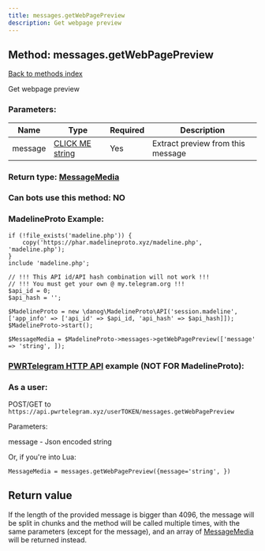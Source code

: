 ```yaml
---
title: messages.getWebPagePreview
description: Get webpage preview
---
```

## Method: messages.getWebPagePreview  
[Back to methods index](index.md)


Get webpage preview

### Parameters:

| Name     |    Type       | Required | Description |
|----------|---------------|----------|-------------|
|message|[CLICK ME string](../types/string.md) | Yes|Extract preview from this message|


### Return type: [MessageMedia](../types/MessageMedia.md)

### Can bots use this method: **NO**


### MadelineProto Example:


```
if (!file_exists('madeline.php')) {
    copy('https://phar.madelineproto.xyz/madeline.php', 'madeline.php');
}
include 'madeline.php';

// !!! This API id/API hash combination will not work !!!
// !!! You must get your own @ my.telegram.org !!!
$api_id = 0;
$api_hash = '';

$MadelineProto = new \danog\MadelineProto\API('session.madeline', ['app_info' => ['api_id' => $api_id, 'api_hash' => $api_hash]]);
$MadelineProto->start();

$MessageMedia = $MadelineProto->messages->getWebPagePreview(['message' => 'string', ]);
```

### [PWRTelegram HTTP API](https://pwrtelegram.xyz) example (NOT FOR MadelineProto):



### As a user:

POST/GET to `https://api.pwrtelegram.xyz/userTOKEN/messages.getWebPagePreview`

Parameters:

message - Json encoded string




Or, if you're into Lua:

```
MessageMedia = messages.getWebPagePreview({message='string', })
```


## Return value 

If the length of the provided message is bigger than 4096, the message will be split in chunks and the method will be called multiple times, with the same parameters (except for the message), and an array of [MessageMedia](../types/MessageMedia.md) will be returned instead.



